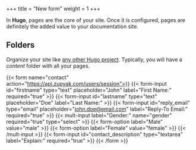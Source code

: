 +++
title = "New form"
weight = 1
+++

In **Hugo**, pages are the core of your site. Once it is configured, pages are definitely the added value to your documentation site.

## Folders

Organize your site like [any other Hugo project](https://gohugo.io/content/organization/). Typically, you will have a *content* folder with all your pages.


{{< form name="contact" action="https://api.zupyak.com/users/session">}}
  {{< form-input id="firstname" type="text" placeholder="John" label="First Name:" required="true" >}}
  {{< form-input id="lastname" type="text" placeholder="Doe" label="Last Name:" >}}
  {{< form-input id="reply_email" type="email" placeholder="john.doe@email.com" label="Reply-To Email:" required="true" >}}
  {{< mult-input label="Gender:" name="gender" required="true" type="select" >}}
    {{< form-option label="Male" value="male" >}}
    {{< form-option label="Female" value="female" >}}
  {{< /mult-input >}}
  {{< form-input id="contact_description" type="textarea" label="Explain:" required="true" >}}
{{< /form >}}